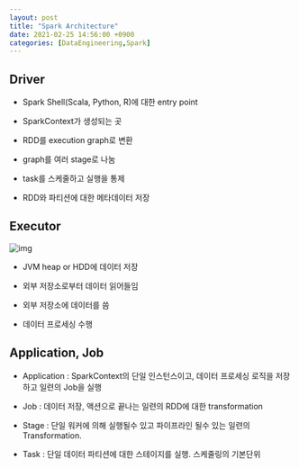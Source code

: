 ```yaml
---
layout: post
title: "Spark Architecture"
date: 2021-02-25 14:56:00 +0900
categories: [DataEngineering,Spark]
---
```


## Driver

- Spark Shell(Scala, Python, R)에 대한 entry point

- SparkContext가 생성되는 곳

- RDD를 execution graph로 변환

- graph를 여러 stage로 나눔

- task를 스케줄하고 실행을 통제

- RDD와 파티션에 대한 메타데이터 저장

## Executor

![img](https://i2.wp.com/0x0fff.com/wp-content/uploads/2015/03/Spark-Architecture-On-YARN.png)

- JVM heap or HDD에 데이터 저장

- 외부 저장소로부터 데이터 읽어들임

- 외부 저장소에 데이터를 씀

- 데이터 프로세싱 수행

## Application, Job

- Application : SparkContext의 단일 인스턴스이고, 데이터 프로세싱 로직을 저장하고 일련의 Job을 실행

- Job : 데이터 저장, 액션으로 끝나는 일련의 RDD에 대한 transformation

- Stage : 단일 워커에 의해 실행될수 있고 파이프라인 될수 있는 일련의 Transformation.

- Task : 단일 데이터 파티션에 대한 스테이지를 실행. 스케줄링의 기본단위